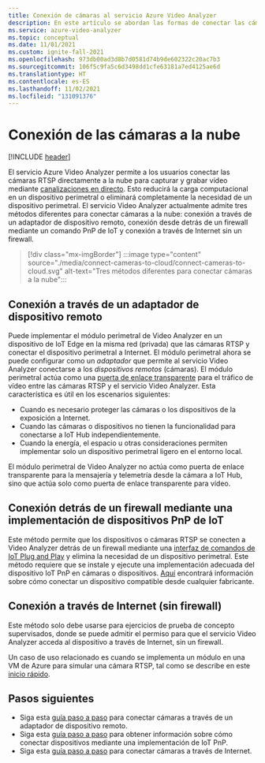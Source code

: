 ```yaml
---
title: Conexión de cámaras al servicio Azure Video Analyzer
description: En este artículo se abordan las formas de conectar las cámaras directamente al servicio Azure Video Analyzer.
ms.service: azure-video-analyzer
ms.topic: conceptual
ms.date: 11/01/2021
ms.custom: ignite-fall-2021
ms.openlocfilehash: 973db00ad3d8b7d0581d74b9de602322c20ac7b3
ms.sourcegitcommit: 106f5c9fa5c6d3498dd1cfe63181a7ed4125ae6d
ms.translationtype: HT
ms.contentlocale: es-ES
ms.lasthandoff: 11/02/2021
ms.locfileid: "131091376"
---
```

# <a name="connect-cameras-to-the-cloud"></a>Conexión de las cámaras a la nube

[!INCLUDE [header](includes/cloud-env.md)]

El servicio Azure Video Analyzer permite a los usuarios conectar las cámaras RTSP directamente a la nube para capturar y grabar vídeo mediante [canalizaciones en directo](../pipeline.md). Esto reducirá la carga computacional en un dispositivo perimetral o eliminará completamente la necesidad de un dispositivo perimetral. El servicio Video Analyzer actualmente admite tres métodos diferentes para conectar cámaras a la nube: conexión a través de un adaptador de dispositivo remoto, conexión desde detrás de un firewall mediante un comando PnP de IoT y conexión a través de Internet sin un firewall.

> [!div class="mx-imgBorder"]
> :::image type="content" source="./media/connect-cameras-to-cloud/connect-cameras-to-cloud.svg" alt-text="Tres métodos diferentes para conectar cámaras a la nube":::

## <a name="connect-via-a-remote-device-adapter"></a>Conexión a través de un adaptador de dispositivo remoto

Puede implementar el módulo perimetral de Video Analyzer en un dispositivo de IoT Edge en la misma red (privada) que las cámaras RTSP y conectar el dispositivo perimetral a Internet. El módulo perimetral ahora se puede configurar como un *adaptador* que permite al servicio Video Analyzer conectarse a los *dispositivos remotos* (cámaras). El módulo perimetral actúa como una [puerta de enlace transparente](../../../iot-edge/iot-edge-as-gateway.md) para el tráfico de vídeo entre las cámaras RTSP y el servicio Video Analyzer. Esta característica es útil en los escenarios siguientes:

* Cuando es necesario proteger las cámaras o los dispositivos de la exposición a Internet.
* Cuando las cámaras o dispositivos no tienen la funcionalidad para conectarse a IoT Hub independientemente.
* Cuando la energía, el espacio u otras consideraciones permiten implementar solo un dispositivo perimetral ligero en el entorno local.

El módulo perimetral de Video Analyzer no actúa como puerta de enlace transparente para la mensajería y telemetría desde la cámara a IoT Hub, sino que actúa solo como puerta de enlace transparente para vídeo.

## <a name="connect-behind-a-firewall-using-an-iot-pnp-device-implementation"></a>Conexión detrás de un firewall mediante una implementación de dispositivos PnP de IoT

Este método permite que los dispositivos o cámaras RTSP se conecten a Video Analyzer detrás de un firewall mediante una [interfaz de comandos de IoT Plug and Play](../../../iot-develop/overview-iot-plug-and-play.md) y elimina la necesidad de un dispositivo perimetral. Este método requiere que se instale y ejecute una implementación adecuada del dispositivo IoT PnP en cámaras o dispositivos. [Aquí](connect-devices.md) encontrará información sobre cómo conectar un dispositivo compatible desde cualquier fabricante.

## <a name="connect-over-the-internet-no-firewall"></a>Conexión a través de Internet (sin firewall)

Este método solo debe usarse para ejercicios de prueba de concepto supervisados, donde se puede admitir el permiso para que el servicio Video Analyzer acceda al dispositivo a través de Internet, sin un firewall. 

Un caso de uso relacionado es cuando se implementa un módulo en una VM de Azure para simular una cámara RTSP, tal como se describe en este [inicio rápido](get-started-livepipelines-portal.md).


## <a name="next-steps"></a>Pasos siguientes

- Siga esta [guía paso a paso](use-remote-device-adapter.md) para conectar cámaras a través de un adaptador de dispositivo remoto.
- Siga esta [guía paso a paso](connect-devices.md) para obtener información sobre cómo conectar dispositivos mediante una implementación de IoT PnP.
- Siga esta [guía paso a paso](get-started-livepipelines-portal.md) para conectar cámaras a través de Internet.
